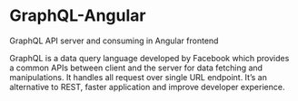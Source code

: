 # GraphQL-Angular
GraphQL API server and consuming in Angular frontend

GraphQL is a data query language developed by Facebook which provides a common APIs between client and the server for data fetching and manipulations. It handles all request over single URL endpoint. It’s an alternative to REST, faster application and improve developer experience.
